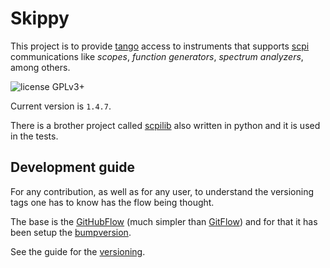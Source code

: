 Skippy
======

This project is to provide [tango](http://tango-controls.org) access to instruments that supports [scpi](https://en.wikipedia.org/wiki/Standard_Commands_for_Programmable_Instruments) communications like _scopes_, _function generators_, _spectrum analyzers_, among others.

![license GPLv3+](https://img.shields.io/badge/license-GPLv3+-green.svg)

Current version is `1.4.7`.

There is a brother project called [scpilib](https://github.com/srgblnch/python-scpilib) also written in python and it is used in the tests.

## Development guide

For any contribution, as well as for any user, to understand the versioning tags one has to know has the flow being thought.

The base is the [GitHubFlow](https://guides.github.com/introduction/flow/) (much simpler than [GitFlow](https://datasift.github.io/gitflow/IntroducingGitFlow.html)) and for that it has been setup the [bumpversion](https://github.com/peritus/bumpversion).

See the guide for the [versioning](https://github.com/srgblnch/skippy/wiki/versioning-rules). 


